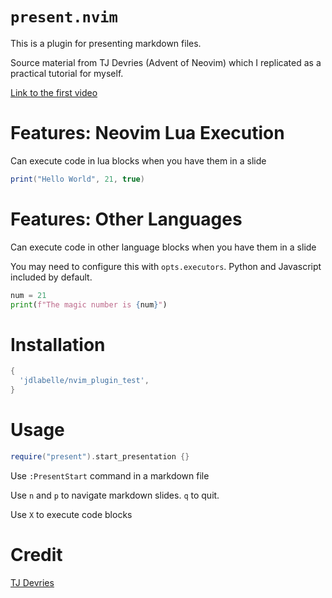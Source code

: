 # `present.nvim`

This is a plugin for presenting markdown files.

Source material from TJ Devries (Advent of Neovim) which I replicated as a
practical tutorial for myself. 

[Link to the first video](https://youtu.be/VGid4aN25iI?si=797jaI2L_jlLAs4_)

# Features: Neovim Lua Execution

Can execute code in lua blocks when you have them in a slide

```lua
print("Hello World", 21, true)
```

# Features: Other Languages

Can execute code in other language blocks when you have them in a slide

You may need to configure this with `opts.executors`.
Python and Javascript included by default.

```python
num = 21
print(f"The magic number is {num}")
```

# Installation

```lua
{
  'jdlabelle/nvim_plugin_test',
}
```

# Usage

```lua
require("present").start_presentation {}
```

Use `:PresentStart` command in a markdown file

Use `n` and `p` to navigate markdown slides. `q` to quit.

Use `X` to execute code blocks

# Credit
[TJ Devries](https://github.com/tjdevries)
